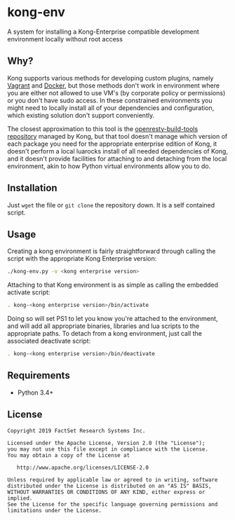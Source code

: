 # kong-env

A system for installing a Kong-Enterprise compatible development environment locally without root access

## Why?

Kong supports various methods for developing custom plugins, namely [Vagrant](https://github.com/Kong/kong-vagrant) and [Docker](https://docs.konghq.com/install/docker/), but those methods don't work in environment where you are either not allowed to use VM's (by corporate policy or permissions) or you don't have sudo access. In these constrained environments you might need to locally install all of your dependencies and configuration, which existing solution don't support conveniently.

The closest approximation to this tool is the [openresty-build-tools repository](https://github.com/Kong/openresty-build-tools) managed by Kong, but that tool doesn't manage which version of each package you need for the appropriate enterprise edition of Kong, it doesn't perform a local luarocks install of all needed dependencies of Kong, and it doesn't provide facilities for attaching to and detaching from the local environment, akin to how Python virtual environments allow you to do.

## Installation

Just `wget` the file or `git clone` the repository down. It is a self contained script.

## Usage

Creating a kong environment is fairly straightforward through calling the script with the appropriate Kong Enterprise version:

```bash
./kong-env.py -v <kong enterprise version>
```

Attaching to that Kong environment is as simple as calling the embedded activate script:

```bash
. kong-<kong enterprise version>/bin/activate
```

Doing so will set PS1 to let you know you're attached to the environment, and will add all appropriate binaries, libraries and lua scripts to the appropriate paths. To detach from a kong environment, just call the associated deactivate script:

```bash
. kong-<kong enterprise version>/bin/deactivate
```

## Requirements

 * Python 3.4+

## License

    Copyright 2019 FactSet Research Systems Inc.

    Licensed under the Apache License, Version 2.0 (the "License");
    you may not use this file except in compliance with the License.
    You may obtain a copy of the License at

       http://www.apache.org/licenses/LICENSE-2.0

    Unless required by applicable law or agreed to in writing, software
    distributed under the License is distributed on an "AS IS" BASIS,
    WITHOUT WARRANTIES OR CONDITIONS OF ANY KIND, either express or implied.
    See the License for the specific language governing permissions and
    limitations under the License.
